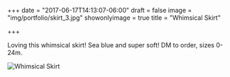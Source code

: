 +++
date = "2017-06-17T14:13:07-06:00"
draft = false
image = "img/portfolio/skirt_3.jpg"
showonlyimage = true
title = "Whimsical Skirt"

+++

Loving this whimsical skirt! Sea blue and super soft! DM to order, sizes 0-24m. 

![Whimsical Skirt](/img/portfolio/skirt_3.jpg)
